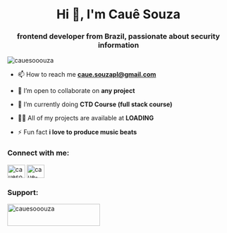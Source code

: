 <h1 align="center">Hi 👋, I'm Cauê Souza</h1>
<h3 align="center">frontend developer from Brazil, passionate about security information</h3>

<p align="left"> <img src="https://komarev.com/ghpvc/?username=cauesooouza&label=Profile%20views&color=0e75b6&style=flat" alt="cauesooouza" /> </p>

- 📫 How to reach me **caue.souzapl@gmail.com**

- 🤝 I’m open to collaborate on **any project**

- 🌱 I’m currently doing **CTD Course (full stack course)**

- 👨‍💻 All of my projects are available at **LOADING**

- ⚡ Fun fact **i love to produce music beats**

<h3 align="left">Connect with me:</h3>
<p align="left">
<a href="https://codepen.io/cauesooouza" target="blank"><img align="center" src="https://raw.githubusercontent.com/rahuldkjain/github-profile-readme-generator/master/src/images/icons/Social/codepen.svg" alt="cauesooouza" height="30" width="40" /></a>
<a href="https://linkedin.com/in/caue-souza-a1546245" target="blank"><img align="center" src="https://raw.githubusercontent.com/rahuldkjain/github-profile-readme-generator/master/src/images/icons/Social/linked-in-alt.svg" alt="caue-souza-a1546245" height="30" width="40" /></a>
</p>

<h3 align="left">Support:</h3>
<p><a href="https://www.buymeacoffee.com/cauesooouza"> <img align="left" src="https://cdn.buymeacoffee.com/buttons/v2/default-yellow.png" height="50" width="210" alt="cauesooouza" /></a></p><br><br>